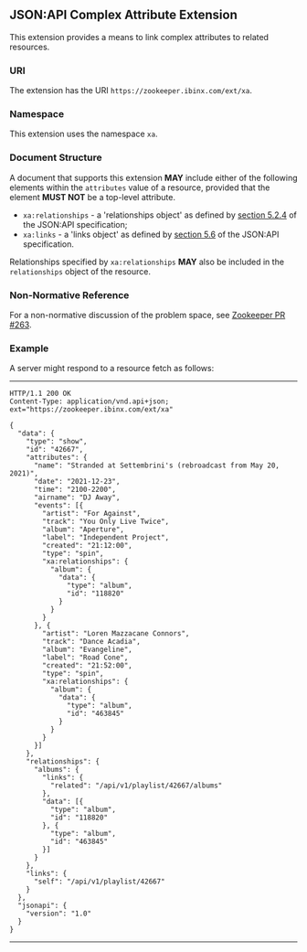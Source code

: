 ## JSON:API Complex Attribute Extension

This extension provides a means to link complex attributes to related
resources.

### URI

The extension has the URI `https://zookeeper.ibinx.com/ext/xa`.

### Namespace

This extension uses the namespace `xa`.

### Document Structure

A document that supports this extension **MAY** include either of the
following elements within the `attributes` value of a resource,
provided that the element **MUST NOT** be a top-level attribute.

* `xa:relationships` - a 'relationships object' as defined by [section
  5.2.4](https://jsonapi.org/format/#document-resource-object-relationships)
  of the JSON:API specification;
* `xa:links` - a 'links object' as defined by [section
  5.6](https://jsonapi.org/format/#document-links) of the JSON:API
  specification.

Relationships specified by `xa:relationships` **MAY** also be included
in the `relationships` object of the resource.

### Non-Normative Reference

For a non-normative discussion of the problem space, see [Zookeeper
PR #263](https://github.com/RocketMan/zookeeper/pull/263).

### Example

A server might respond to a resource fetch as follows:

---
````
HTTP/1.1 200 OK
Content-Type: application/vnd.api+json; ext="https://zookeeper.ibinx.com/ext/xa"

{
  "data": {
    "type": "show",
    "id": "42667",
    "attributes": {
      "name": "Stranded at Settembrini's (rebroadcast from May 20, 2021)",
      "date": "2021-12-23",
      "time": "2100-2200",
      "airname": "DJ Away",
      "events": [{
        "artist": "For Against",
        "track": "You Only Live Twice",
        "album": "Aperture",
        "label": "Independent Project",
        "created": "21:12:00",
        "type": "spin",
        "xa:relationships": {
          "album": {
            "data": {
              "type": "album",
              "id": "118820"
            }
          }
        }
      }, {
        "artist": "Loren Mazzacane Connors",
        "track": "Dance Acadia",
        "album": "Evangeline",
        "label": "Road Cone",
        "created": "21:52:00",
        "type": "spin",
        "xa:relationships": {
          "album": {
            "data": {
              "type": "album",
              "id": "463845"
            }
          }
        }
      }]
    },
    "relationships": {
      "albums": {
        "links": {
          "related": "/api/v1/playlist/42667/albums"
        },
        "data": [{
          "type": "album",
          "id": "118820"
        }, {
          "type": "album",
          "id": "463845"
        }]
      }
    },
    "links": {
      "self": "/api/v1/playlist/42667"
    }
  },
  "jsonapi": {
    "version": "1.0"
  }
}
````
---
